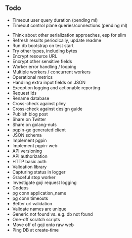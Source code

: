 ## Todo

- Timeout user query duration (pending ml)
- Timeout control plane queries/connections (pending ml)
* Think about other serialization approaches, esp for slim
* Refresh results periodically, update readme
* Run db bootstrap on test start
* Try other types, including bytes
* Encrypt resource URL
* Encrypt other sensitive fields
* Worker error handling / looping
* Multiple workers / concurrent workers
* Operational metrics
* Handling extra input fields on JSON
* Exception logging and actionable reporting
* Request Ids
* Rename database
* Cross-check against pliny
* Cross-check against design guide
* Publish blog post
* Share on Twitter
* Share on golang-nuts
* pgpin-go generated client
* JSON schema
* Implement pgpin
* Implement pgpin-web
* API versioning
* API authorization
* HTTP basic auth
* Validation library
* Capturing status in logger
* Graceful stop worker
* Investigate goji request logging
* Godeps 
* pg conn application_name
* pg conn timeouts
* Better url validation
* Validate names are unique
* Generic not found vs. e.g. db not found
* One-off scratch scripts
* Move off of goji onto raw web
* Ping DB at create-time
